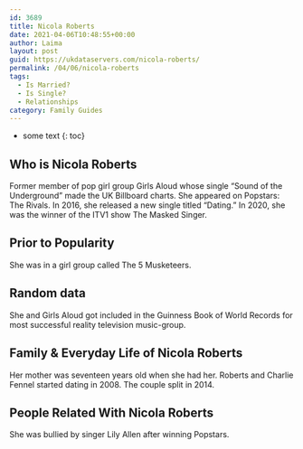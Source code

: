 ```yaml
---
id: 3689
title: Nicola Roberts
date: 2021-04-06T10:48:55+00:00
author: Laima
layout: post
guid: https://ukdataservers.com/nicola-roberts/
permalink: /04/06/nicola-roberts
tags:
  - Is Married?
  - Is Single?
  - Relationships
category: Family Guides
---
```


* some text
{: toc}


## Who is Nicola Roberts
                  
                  
                  
Former member of pop girl group Girls Aloud whose single &#8220;Sound of the Underground&#8221; made the UK Billboard charts. She appeared on Popstars: The Rivals. In 2016, she released a new single titled &#8220;Dating.&#8221; In 2020, she was the winner of the ITV1 show The Masked Singer.  
                  
              
            
              
            
                
                
                
## Prior to Popularity
                  
                  
                  
She was in a girl group called The 5 Musketeers.
                  
              
            
              
            
                
                
                
## Random data
                  
                  
                  
She and Girls Aloud got included in the Guinness Book of World Records for most successful reality television music-group.
                  
              
            
              
            
                
                
                
## Family & Everyday Life of Nicola Roberts
                  
                  
                  
Her mother was seventeen years old when she had her. Roberts and Charlie Fennel started dating in 2008. The couple split in 2014.
                  
              
            
              
            
                
                
                
## People Related With Nicola Roberts
                  
                  
                  
She was bullied by singer Lily Allen after winning Popstars.
                  
              
            
              
            
                
              
            
              
              
            
            
              
            
          
          
          